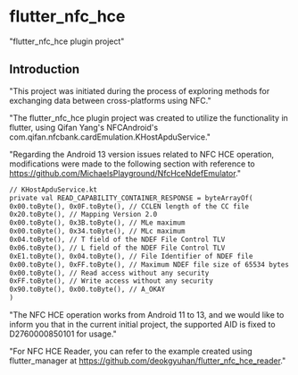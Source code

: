# flutter_nfc_hce

"flutter_nfc_hce plugin project"

## Introduction

"This project was initiated during the process of exploring methods for exchanging data
between cross-platforms using NFC." 

"The flutter_nfc_hce plugin project was created to utilize the functionality in flutter, 
using Qifan Yang's NFCAndroid's com.qifan.nfcbank.cardEmulation.KHostApduService." 

"Regarding the Android 13 version issues related to NFC HCE operation, 
modifications were made to the following section with reference to
https://github.com/MichaelsPlayground/NfcHceNdefEmulator."

````xml
// KHostApduService.kt
private val READ_CAPABILITY_CONTAINER_RESPONSE = byteArrayOf(
0x00.toByte(), 0x0F.toByte(), // CCLEN length of the CC file
0x20.toByte(), // Mapping Version 2.0
0x00.toByte(), 0x3B.toByte(), // MLe maximum
0x00.toByte(), 0x34.toByte(), // MLc maximum
0x04.toByte(), // T field of the NDEF File Control TLV
0x06.toByte(), // L field of the NDEF File Control TLV
0xE1.toByte(), 0x04.toByte(), // File Identifier of NDEF file
0x00.toByte(), 0xFF.toByte(), // Maximum NDEF file size of 65534 bytes
0x00.toByte(), // Read access without any security
0xFF.toByte(), // Write access without any security
0x90.toByte(), 0x00.toByte(), // A_OKAY
)
````
"The NFC HCE operation works from Android 11 to 13, and we would like to inform you that in the current initial project,
the supported AID is fixed to D2760000850101 for usage."

"For NFC HCE Reader, you can refer to the example created using flutter_manager at
https://github.com/deokgyuhan/flutter_nfc_hce_reader."
